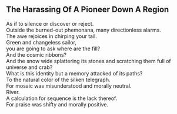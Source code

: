 The Harassing Of A Pioneer Down A Region
----------------------------------------
As if to silence or discover or reject.  
Outside the burned-out phemonana, many directionless alarms.  
The awe rejoices in chirping your tail.  
Green and changeless sailor,  
you are going to ask where are the fill?  
And the cosmic ribbons?  
And the snow wide splattering its stones and scratching them full of  
universe and crab?  
What is this identity but a memory attacked of its paths?  
To the natural color of the silken telegraph.  
For mosaic was misunderstood and morally neutral.  
River.  
A calculation for sequence is the lack thereof.  
For praise was shifty and morally positive.  
